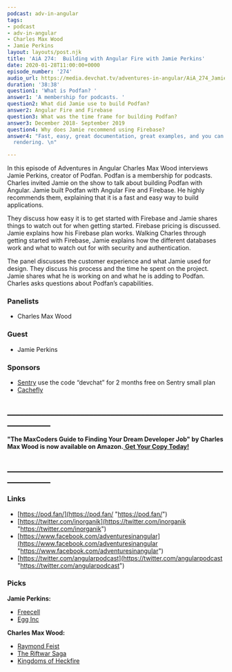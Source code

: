 ```yaml
---
podcast: adv-in-angular
tags:
- podcast
- adv-in-angular
- Charles Max Wood
- Jamie Perkins
layout: layouts/post.njk
title: 'AiA 274:  Building with Angular Fire with Jamie Perkins'
date: 2020-01-28T11:00:00+0000
episode_number: '274'
audio_url: https://media.devchat.tv/adventures-in-angular/AiA_274_Jamie_Perkins.mp3
duration: '38:38'
question1: 'What is Podfan? '
answer1: 'A membership for podcasts. '
question2: What did Jamie use to build Podfan?
answer2: Angular Fire and Firebase
question3: What was the time frame for building Podfan?
answer3: December 2018- September 2019
question4: Why does Jamie recommend using Firebase?
answer4: "Fast, easy, great documentation, great examples, and you can do server-side
  rendering. \n"

---
```

In this episode of Adventures in Angular Charles Max Wood interviews Jamie Perkins, creator of Podfan. Podfan is a membership for podcasts. Charles invited Jamie on the show to talk about building Podfan with Angular. Jamie built Podfan with Angular Fire and Firebase. He highly recommends them, explaining that it is a fast and easy way to build applications.

They discuss how easy it is to get started with Firebase and Jamie shares things to watch out for when getting started. Firebase pricing is discussed. Jamie explains how his Firebase plan works. Walking Charles through getting started with Firebase, Jamie explains how the different databases work and what to watch out for with security and authentication.

The panel discusses the customer experience and what Jamie used for design. They discuss his process and the time he spent on the project. Jamie shares what he is working on and what he is adding to Podfan. Charles asks questions about Podfan’s capabilities.

### **Panelists**

* Charles Max Wood

### **Guest**

* Jamie Perkins

### **Sponsors**

* [Sentry](http://sentry.io/) use the code “devchat” for 2 months free on Sentry small plan
* [Cachefly](https://www.cachefly.com/)

## **____________________________________________________________**

**"The MaxCoders Guide to Finding Your Dream Developer Job" by Charles Max Wood is now available on Amazon.**[ **Get Your Copy Today!**](https://www.amazon.com/gp/product/B081MBL5C9/ref=as_li_ss_tl?ie=UTF8&linkCode=sl1&tag=devchattv-20&linkId=9d61363241636e2546ef46abba198746&language=en_US)

## **____________________________________________________________**

### **Links**

* [https://pod.fan/](https://pod.fan/ "https://pod.fan/")
* [https://twitter.com/inorganik](https://twitter.com/inorganik "https://twitter.com/inorganik")
* [https://www.facebook.com/adventuresinangular](https://www.facebook.com/adventuresinangular "https://www.facebook.com/adventuresinangular")
* [https://twitter.com/angularpodcast](https://twitter.com/angularpodcast "https://twitter.com/angularpodcast")

### **Picks**

**Jamie Perkins:**

* [Freecell](https://play.google.com/store/apps/details?id=com.iversoft.freecell&hl=en_US)
* [Egg Inc](https://play.google.com/store/apps/details?id=com.auxbrain.egginc&hl=en_US)

**Charles Max Wood:**

* [Raymond Feist](https://amzn.to/2N3L4Ai)
* [The Riftwar Saga](http://www.crydee.com/raymond-feist/book-series/the-riftwar-saga)
* [Kingdoms of Heckfire](https://kingdomsofheckfire.com/invite/582093710)